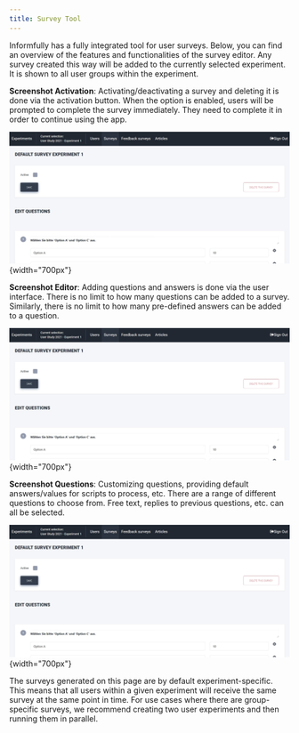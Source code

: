 ```yaml
---
title: Survey Tool
---
```


Informfully has a fully integrated tool for user surveys. Below, you can
find an overview of the features and functionalities of the survey
editor. Any survey created this way will be added to the currently
selected experiment. It is shown to all user groups within the
experiment.

**Screenshot Activation**: Activating/deactivating a survey and deleting
it is done via the activation button. When the option is enabled, users
will be prompted to complete the survey immediately. They need to
complete it in order to continue using the app.

![Survey activation](img/survey_screenshots/survey_1.jpg){width="700px"}

**Screenshot Editor**: Adding questions and answers is done via the user
interface. There is no limit to how many questions can be added to a
survey. Similarly, there is no limit to how many pre-defined answers can
be added to a question.

![Survey editor](img/survey_screenshots/survey_1.jpg){width="700px"}

**Screenshot Questions**: Customizing questions, providing default
answers/values for scripts to process, etc. There are a range of
different questions to choose from. Free text, replies to previous
questions, etc. can all be selected.

![Survey Questions](img/survey_screenshots/survey_1.jpg){width="700px"}

The surveys generated on this page are by default experiment-specific.
This means that all users within a given experiment will receive the
same survey at the same point in time. For use cases where there are
group-specific surveys, we recommend creating two user experiments and
then running them in parallel.
